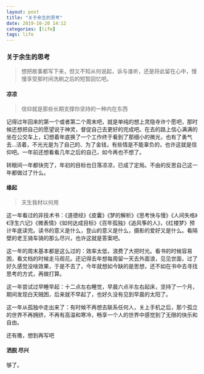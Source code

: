 ```yaml
---
layout: post
title: "关于余生的思考"
date: 2019-10-20 14:12
categories: [life]
tags: life
---
```


### 关于余生的思考

> 想把故事都写下来，但又不知从何说起，诉与谁听，还是将此留在心中，慢慢享受那时间洗刷之后的短暂回忆吧。

#### 凉凉

> 信仰就是那些长期支撑你坚持的一种内在东西

记得过年回来的第一个或者第二个周末吧，就是单纯的想上灵隐寺许个愿吧，那时候还想把自己的愿望说于神灵，督促自己去更好的完成吧。在去的路上信心满满的坐在公交车上，幻想着年底换了一个工作终于看到了那细小的微光，也有了勇气去...活着，不光光是为了自己的、为了金钱，有些情是不能辜负的，也许这就是信仰吧。一年前还想看看几年之后的自己，如今再也不想了。

转眼间一年都快完了，年初的目标也日落凉凉，已成了定局。不由的反思自己这一年都做过了什么。


#### 缘起

> 天生我材以何用

这一年看过的非技术书：《道德经》《皮囊》《梦的解析》《思考快与慢》《人间失格》《浮生六记》《微表情》《如何达成目标》《百年孤独》《追风筝的人》，《红楼梦》预计年底读完。读书的意义是什么，登山的意义是什么，摄影的爱好又是什么。看隔壁的老王骑车骑的那么尽兴，也许这就是答案吧。

这一年的周末基本都是这么过的：效率太低，浪费了大把时光。看书的时候容易困，看文档的时候走马观花。还记得去年想每周留一天去外面浪，见见世面，过了好久感觉没啥效果，于是不去了，今年就想如今缺的是思想，还不如在书中去寻找思考的方式，再做打算。

这一年尝试过早睡早起：十二点左右睡觉，早晨六点半左右起床，坚持了一个月，期间发现白天贼困，后来就不早起了，也好久没有见到早晨的太阳了。

这一年从孤独中走出来了：有时候不再想去联系任何人，关上手机之后，那个孤立的世界不再拥挤，不再有高温和寒冷，畅享一个人的世界中感觉到了无限的快乐和自由。

还有撒，想到再写吧

#### 洒脱 尽兴

够了。